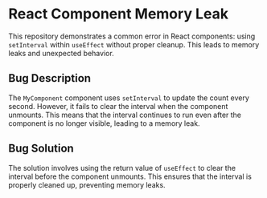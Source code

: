 # React Component Memory Leak

This repository demonstrates a common error in React components: using `setInterval` within `useEffect` without proper cleanup. This leads to memory leaks and unexpected behavior.

## Bug Description

The `MyComponent` component uses `setInterval` to update the count every second. However, it fails to clear the interval when the component unmounts.  This means that the interval continues to run even after the component is no longer visible, leading to a memory leak.

## Bug Solution

The solution involves using the return value of `useEffect` to clear the interval before the component unmounts. This ensures that the interval is properly cleaned up, preventing memory leaks.